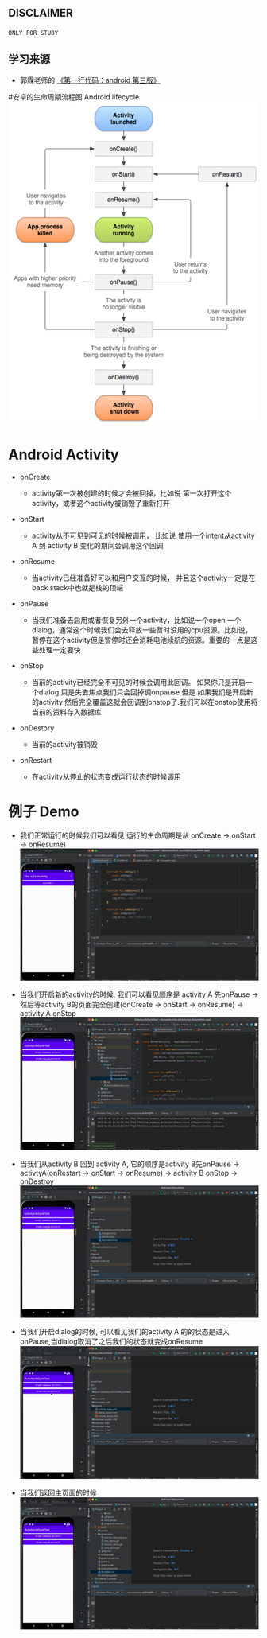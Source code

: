 ## DISCLAIMER
`ONLY FOR STUDY`

## 学习来源 
- 郭霖老师的 [《第一行代码：android 第三版》](https://e.jd.com/30712694.html)

#安卓的生命周期流程图 Android lifecycle
![](screenshot/activity_lifecycle.png)

# Android Activity

- onCreate 
  - activity第一次被创建的时候才会被回掉，比如说 第一次打开这个activity，或者这个activity被销毁了重新打开
    
- onStart
  - activity从不可见到可见的时候被调用， 比如说 使用一个intent从activity A 到 activity B 变化的期间会调用这个回调
    
- onResume
  - 当activity已经准备好可以和用户交互的时候， 并且这个activity一定是在back stack中也就是栈的顶端
    
- onPause
  - 当我们准备去启用或者恢复另外一个activity，比如说一个open 一个dialog，通常这个时候我们会去释放一些暂时没用的cpu资源。比如说，暂停在这个activity但是暂停时还会消耗电池续航的资源。重要的一点是这些处理一定要快
    
- onStop
  - 当前的activity已经完全不可见的时候会调用此回调。 如果你只是开启一个dialog 只是失去焦点我们只会回掉调onpause 但是 如果我们是开启新的activity 然后完全覆盖这就会回调到onstop了.我们可以在onstop使用将当前的资料存入数据库
    
- onDestory
  - 当前的activity被销毁
    
- onRestart
  - 在activity从停止的状态变成运行状态的时候调用
  
# 例子 Demo

- 我们正常运行的时候我们可以看见 运行的生命周期是从 onCreate -> onStart -> onResume)
  ![](screenshot/first_demo.gif)
   
- 当我们开启新的activity的时候, 我们可以看见顺序是 activity A 先onPause -> 然后等activity B的页面完全创建(onCreate -> onStart -> onResume) -> activity A onStop
  ![](screenshot/second_demo.gif)
   
- 当我们从activity B 回到 activity A, 它的顺序是activity B先onPause -> activtyA(onRestart -> onStart -> onResume) -> activity B onStop -> onDestroy
  ![](screenshot/third_demo.gif)
   
- 当我们开启dialog的时候, 可以看见我们的activity A 的的状态是进入onPause,当dialog取消了之后我们的状态就变成onResume
  ![](screenshot/fourth_demo.gif)
   
- 当我们返回主页面的时候
  ![](screenshot/fifth_demo.gif)